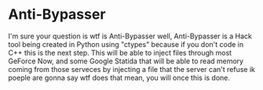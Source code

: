 # Anti-Bypasser
I'm sure your question is wtf is Anti-Bypasser well, Anti-Bypasser is a Hack tool being created in Python using "ctypes" because if you don't code in C++ this is the next step. This will be able to inject files through most GeForce Now, and some Google Statida that will be able to read memory coming from those serveces by injecting a file that the server can't refuse ik poeple are gonna say wtf does that mean, you will once this is done.
